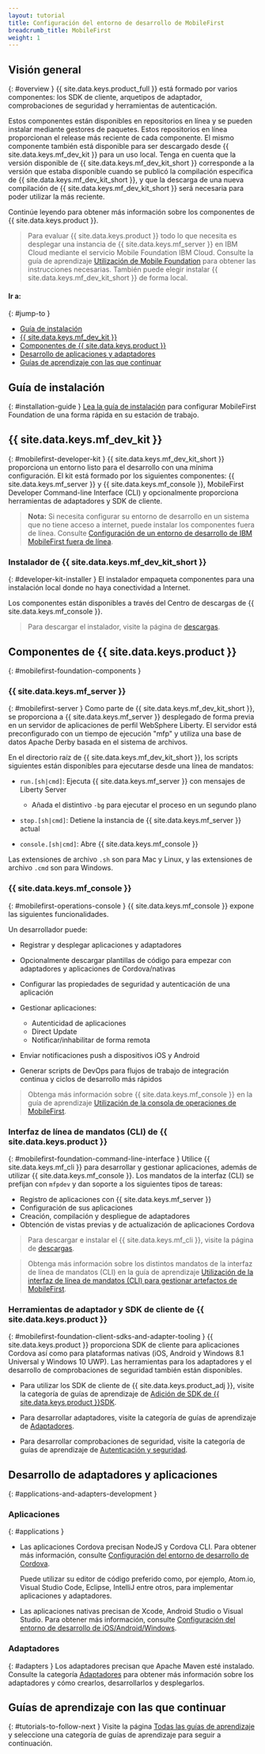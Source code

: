 ```yaml
---
layout: tutorial
title: Configuración del entorno de desarrollo de MobileFirst
breadcrumb_title: MobileFirst
weight: 1
---
```

<!-- NLS_CHARSET=UTF-8 -->
## Visión general
{: #overview }
{{ site.data.keys.product_full }} está formado por varios componentes: los SDK de cliente, arquetipos de adaptador, comprobaciones de seguridad y herramientas de autenticación.


Estos componentes están disponibles en repositorios en línea y se pueden instalar mediante gestores de paquetes.
Estos repositorios en línea proporcionan el release más reciente de cada componente.
El mismo componente también está disponible para ser descargado desde {{ site.data.keys.mf_dev_kit }} para un uso local.
Tenga en cuenta que la versión disponible de {{ site.data.keys.mf_dev_kit_short }} corresponde a la versión que estaba disponible cuando se publicó la compilación específica de {{ site.data.keys.mf_dev_kit_short }}, y que la descarga de una nueva compilación de {{ site.data.keys.mf_dev_kit_short }} será necesaria para poder utilizar la más reciente.


Continúe leyendo para obtener más información sobre los componentes de {{ site.data.keys.product }}.

> Para evaluar {{ site.data.keys.product }} todo lo que necesita es desplegar una instancia de {{ site.data.keys.mf_server }} en IBM Cloud mediante el servicio Mobile Foundation IBM Cloud. Consulte la guía de aprendizaje [Utilización de Mobile Foundation](../../../bluemix/using-mobile-foundation/) para obtener las instrucciones necesarias.
También puede elegir instalar {{ site.data.keys.mf_dev_kit_short }} de forma local.


#### Ir a: 
{: #jump-to }

* [Guía de instalación](#installation-guide)
* [{{ site.data.keys.mf_dev_kit }}](#mobilefirst-developer-kit)
* [Componentes de {{ site.data.keys.product }}](#mobilefirst-foundation-components)
* [Desarrollo de aplicaciones y adaptadores](#applications-and-adapters-development)
* [Guías de aprendizaje con las que continuar](#tutorials-to-follow-next)

## Guía de instalación
{: #installation-guide }
[Lea la guía de instalación](installation-guide) para configurar MobileFirst Foundation de una forma rápida en su estación de trabajo.


## {{ site.data.keys.mf_dev_kit }}
{: #mobilefirst-developer-kit }
{{ site.data.keys.mf_dev_kit_short }} proporciona un entorno listo para el desarrollo con una mínima configuración.
El kit está formado por los siguientes componentes: {{ site.data.keys.mf_server }} y {{ site.data.keys.mf_console }}, MobileFirst Developer Command-line Interface (CLI) y opcionalmente proporciona herramientas de adaptadores y SDK de cliente.


> **Nota:**
Si necesita configurar su entorno de desarrollo en un sistema que no tiene acceso a internet, puede instalar los componentes fuera de línea.
Consulte [Configuración de un entorno de desarrollo de IBM MobileFirst fuera de línea]({{site.baseurl}}/blog/2016/03/31/howto-set-up-an-offline-ibm-mobilefirst-8-0-development-environment).


### Instalador de {{ site.data.keys.mf_dev_kit_short }} 
{: #developer-kit-installer }
El instalador empaqueta componentes para una instalación local donde no haya conectividad a Internet.
  
Los componentes están disponibles a través del Centro de descargas de {{ site.data.keys.mf_console }}.

> Para descargar el instalador, visite la página de [descargas]({{site.baseurl}}/downloads/).


## Componentes de {{ site.data.keys.product }} 
{: #mobilefirst-foundation-components }

### {{ site.data.keys.mf_server }}
{: #mobilefirst-server }
Como parte de {{ site.data.keys.mf_dev_kit_short }}, se proporciona a {{ site.data.keys.mf_server }} desplegado de forma previa en un servidor de aplicaciones de perfil WebSphere Liberty.
El servidor está preconfigurado con un tiempo de ejecución "mfp" y utiliza una base de datos Apache Derby basada en el sistema de archivos.


En el directorio raíz de {{ site.data.keys.mf_dev_kit_short }}, los scripts siguientes están disponibles para ejecutarse desde una línea de mandatos:


* `run.[sh|cmd]`: Ejecuta {{ site.data.keys.mf_server }} con mensajes de Liberty Server 
    * Añada el distintivo `-bg` para ejecutar el proceso en un segundo plano

* `stop.[sh|cmd]`: Detiene la instancia de {{ site.data.keys.mf_server }} actual

* `console.[sh|cmd]`: Abre {{ site.data.keys.mf_console }}

Las extensiones de archivo `.sh` son para Mac y Linux, y las extensiones de archivo `.cmd` son para Windows.

### {{ site.data.keys.mf_console }}
{: #mobilefirst-operations-console }
{{ site.data.keys.mf_console }} expone las siguientes funcionalidades.
  
Un desarrollador puede:

- Registrar y desplegar aplicaciones y adaptadores
- Opcionalmente descargar plantillas de código para empezar con adaptadores y aplicaciones de Cordova/nativas
- Configurar las propiedades de seguridad y autenticación de una aplicación 
- Gestionar aplicaciones:

    - Autenticidad de aplicaciones
    - Direct Update
    - Notificar/inhabilitar de forma remota
- Enviar notificaciones push a dispositivos iOS y Android
- Generar scripts de DevOps para flujos de trabajo de integración continua y ciclos de desarrollo más rápidos

> Obtenga más información sobre {{ site.data.keys.mf_console }} en la guía de aprendizaje [Utilización de la consola de operaciones de MobileFirst](../../../product-overview/components/console/).


### Interfaz de línea de mandatos (CLI) de {{ site.data.keys.product }} 
{: #mobilefirst-foundation-command-line-interface }
Utilice {{ site.data.keys.mf_cli }} para desarrollar y gestionar aplicaciones, además de utilizar {{ site.data.keys.mf_console }}.
Los mandatos de la interfaz (CLI) se prefijan con `mfpdev` y dan soporte a los siguientes tipos de tareas:


* Registro de aplicaciones con {{ site.data.keys.mf_server }}
* Configuración de sus aplicaciones
* Creación, compilación y despliegue de adaptadores
* Obtención de vistas previas y de actualización de aplicaciones Cordova

> Para descargar e instalar el {{ site.data.keys.mf_cli }}, visite la página de [descargas]({{site.baseurl}}/downloads/).
  
> Obtenga más información sobre los distintos mandatos de la interfaz de línea de mandatos (CLI) en la guía de aprendizaje [Utilización de la interfaz de línea de mandatos (CLI) para gestionar artefactos de MobileFirst](../../../application-development/using-mobilefirst-cli-to-manage-mobilefirst-artifacts/).


### Herramientas de adaptador y SDK de cliente de {{ site.data.keys.product }} 
{: #mobilefirst-foundation-client-sdks-and-adapter-tooling }
{{ site.data.keys.product }} proporciona SDK de cliente para aplicaciones Cordova así como para plataformas nativas (iOS, Android y Windows 8.1 Universal y Windows 10 UWP).
Las herramientas para los adaptadores y el desarrollo de comprobaciones de seguridad también están disponibles.


* Para utilizar los SDK de cliente de {{ site.data.keys.product_adj }}, visite la categoría de guías de aprendizaje de [Adición de SDK de {{ site.data.keys.product }}SDK](../../../application-development/sdk/).
  
* Para desarrollar adaptadores, visite la categoría de guías de aprendizaje de [Adaptadores](../../../adapters/).
  
* Para desarrollar comprobaciones de seguridad, visite la categoría de guías de aprendizaje de [Autenticación y seguridad](../../../authentication-and-security/).
  

## Desarrollo de adaptadores y aplicaciones
{: #applications-and-adapters-development }

### Aplicaciones
{: #applications }
* Las aplicaciones Cordova precisan NodeJS y Cordova CLI.
Para obtener más información, consulte [Configuración del entorno de desarrollo de Cordova](../cordova).

    Puede utilizar su editor de código preferido como, por ejemplo, Atom.io, Visual Studio Code, Eclipse, IntelliJ entre otros, para implementar aplicaciones y adaptadores.
  

* Las aplicaciones nativas precisan de Xcode, Android Studio o Visual Studio.
Para obtener más información, consulte [Configuración del entorno de desarrollo de iOS/Android/Windows](../).

### Adaptadores
{: #adapters }
Los adaptadores precisan que Apache Maven esté instalado.
Consulte la categoría [Adaptadores](../../../adapters/) para obtener más información sobre los adaptadores y cómo crearlos, desarrollarlos y desplegarlos.


## Guías de aprendizaje con las que continuar
{: #tutorials-to-follow-next }
Visite la página [Todas las guías de aprendizaje](../../../all-tutorials/) y seleccione una categoría de guías de aprendizaje para seguir a continuación.

